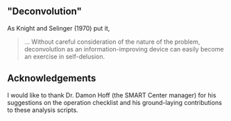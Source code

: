 ## "Deconvolution"
As Knight and Selinger (1970) put it,
> ... Without careful consideration of the nature of the problem, deconvolutlon as an information-improving device can easily become an exercise in self-delusion.
## Acknowledgements
I would like to thank Dr. Damon Hoff (the SMART Center manager) for his suggestions on the operation checklist and his ground-laying contributions to these analysis scripts.
